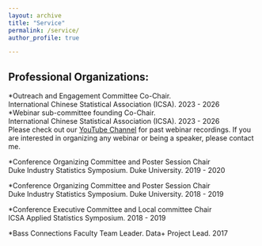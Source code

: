 ```yaml
---
layout: archive
title: "Service"
permalink: /service/
author_profile: true

---
```


Professional Organizations:
-----

*Outreach and Engagement Committee Co-Chair. <br>
International Chinese Statistical Association (ICSA). 2023 - 2026<br>
*Webinar sub-committee founding Co-Chair. <br>
International Chinese Statistical Association (ICSA). 2023 - 2026 <br>
Please check out our [YouTube Channel](www.youtube.com/@ICSA-Webinar) for past webinar recordings. 
If you are interested in organizing any webinar or being a speaker, please contact me. 


*Conference Organizing Committee and Poster Session Chair <br>
Duke Industry Statistics Symposium. Duke University. 2019 - 2020

*Conference Organizing Committee and Poster Session Chair<br>
Duke Industry Statistics Symposium. Duke University. 2018 - 2019

*Conference Executive Committee and Local committee Chair<br>
ICSA Applied Statistics Symposium. 2018 - 2019

*Bass Connections Faculty Team Leader. Data+ Project Lead. 2017